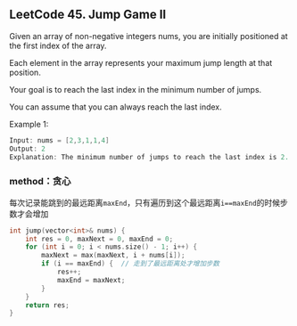 ## LeetCode 45. Jump Game II

Given an array of non-negative integers nums, you are initially positioned at the first index of the array.

Each element in the array represents your maximum jump length at that position.

Your goal is to reach the last index in the minimum number of jumps.

You can assume that you can always reach the last index.

Example 1:
```cpp
Input: nums = [2,3,1,1,4]
Output: 2
Explanation: The minimum number of jumps to reach the last index is 2. Jump 1 step from index 0 to 1, then 3 steps to the last index.
```

### method：贪心

每次记录能跳到的最远距离`maxEnd`，只有遍历到这个最远距离`i==maxEnd`的时候步数才会增加

```cpp
int jump(vector<int>& nums) {
    int res = 0, maxNext = 0, maxEnd = 0;
    for (int i = 0; i < nums.size() - 1; i++) {
        maxNext = max(maxNext, i + nums[i]);
        if (i == maxEnd) {  // 走到了最远距离处才增加步数
            res++;
            maxEnd = maxNext;
        }
    }
    return res;
}
```